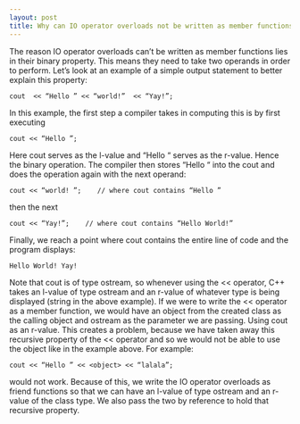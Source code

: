 ```yaml
---
layout: post
title: Why can IO operator overloads not be written as member functions? (C++)
---
```

The reason IO operator overloads can’t be written as member functions lies in their binary property. 
This means they need to take two operands in order to perform. 
Let’s look at an example of a simple output statement to better explain this property:

`cout  << “Hello ” << “world!”  << “Yay!”;`

In this example, the first step a compiler takes in computing this is by first executing

`cout << “Hello ”;`

Here cout serves as the l-value and “Hello “ serves as the r-value. Hence the binary operation. 
The compiler then stores “Hello “ into the cout and does the operation again with the next operand:

`cout << “world! ”;    // where cout contains “Hello ”`

then the next

`cout << “Yay!”;    // where cout contains “Hello World!”`

Finally, we reach a point where cout contains the entire line of code and the program displays:

`Hello World! Yay!`

Note that cout is of type ostream, so whenever using the << operator, C++ takes an l-value of type ostream and an r-value of whatever type is being displayed (string in the above example). 
If we were to write the << operator as a member function, we would have an object from the created class as the calling object and ostream as the parameter we are passing. 
Using cout  as an r-value. 
This creates a problem, because we have taken away this recursive property of the << operator and so we would not be able to use the object like in the example above. For example:

`cout << “Hello ” << <object> << “lalala”;`

would not work. Because of this, we write the IO operator overloads as friend functions so that we can have an l-value of type ostream and an r-value of the class type. We also pass the two by reference to hold that recursive property.

